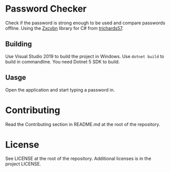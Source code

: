 # Password Checker
Check if the password is strong enough to be used and compare passwords offline. Using the [Zxcvbn](https://github.com/dropbox/zxcvbn) library for C# from [trichards57](https://github.com/trichards57/zxcvbn-cs).

## Building
Use Visual Studio 2019 to build the project in Windows. Use ``` dotnet build ``` to build in commandline. You need Dotnet 5 SDK to build.

## Uasge
Open the application and start typing a password in.

# Contributing
Read the Contributing section in README.md at the root of the repository.

# License
See LICENSE at the root of the repository. Additional licenses is in the project LICENSE.
